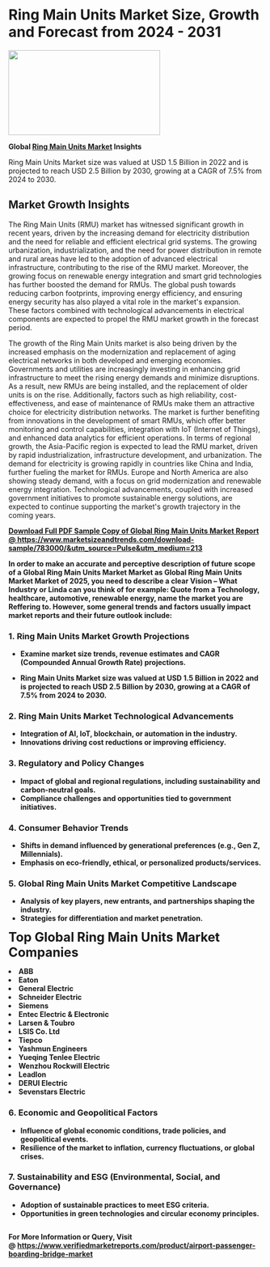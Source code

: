<H1>Ring Main Units Market Size, Growth and Forecast from 2024 - 2031</H1><img class="aligncenter size-medium wp-image-584254" src="https://thirdeyenews.in/wp-content/uploads/2024/09/Global-Market-Research-300x168.jpeg" alt="" width="300" height="168" /><p><strong>Global&nbsp;<a href="https://www.marketsizeandtrends.com/download-sample/783000/&amp;utm_source=Pulse&amp;utm_medium=213">Ring Main Units Market</a> Insights</strong></p><p>Ring Main Units Market size was valued at USD 1.5 Billion in 2022 and is projected to reach USD 2.5 Billion by 2030, growing at a CAGR of 7.5% from 2024 to 2030.</p><p><h2>Market Growth Insights</h2> <p>The Ring Main Units (RMU) market has witnessed significant growth in recent years, driven by the increasing demand for electricity distribution and the need for reliable and efficient electrical grid systems. The growing urbanization, industrialization, and the need for power distribution in remote and rural areas have led to the adoption of advanced electrical infrastructure, contributing to the rise of the RMU market. Moreover, the growing focus on renewable energy integration and smart grid technologies has further boosted the demand for RMUs. The global push towards reducing carbon footprints, improving energy efficiency, and ensuring energy security has also played a vital role in the market's expansion. These factors combined with technological advancements in electrical components are expected to propel the RMU market growth in the forecast period.</p> <p><strong><a href="#"></a></strong></p> <p>The growth of the Ring Main Units market is also being driven by the increased emphasis on the modernization and replacement of aging electrical networks in both developed and emerging economies. Governments and utilities are increasingly investing in enhancing grid infrastructure to meet the rising energy demands and minimize disruptions. As a result, new RMUs are being installed, and the replacement of older units is on the rise. Additionally, factors such as high reliability, cost-effectiveness, and ease of maintenance of RMUs make them an attractive choice for electricity distribution networks. The market is further benefiting from innovations in the development of smart RMUs, which offer better monitoring and control capabilities, integration with IoT (Internet of Things), and enhanced data analytics for efficient operations. In terms of regional growth, the Asia-Pacific region is expected to lead the RMU market, driven by rapid industrialization, infrastructure development, and urbanization. The demand for electricity is growing rapidly in countries like China and India, further fueling the market for RMUs. Europe and North America are also showing steady demand, with a focus on grid modernization and renewable energy integration. Technological advancements, coupled with increased government initiatives to promote sustainable energy solutions, are expected to continue supporting the market's growth trajectory in the coming years.</p> <p><strong><a href="#"></p><p><span class=""><strong>Download Full PDF Sample Copy of Global Ring Main Units Market Report</strong> @ <a href="https://www.marketsizeandtrends.com/download-sample/783000/&amp;utm_source=Pulse&amp;utm_medium=213" target="_blank">https://www.marketsizeandtrends.com/download-sample/783000/&amp;utm_source=Pulse&amp;utm_medium=213</a></span></p><p>In order to make an accurate and perceptive description of future scope of a Global&nbsp;Ring Main Units Market Market as Global&nbsp;Ring Main Units Market Market of 2025, you need to describe a clear Vision &ndash; What Industry or Linda can you think of for example: Quote from a Technology, healthcare, automotive, renewable energy, name the market you are Reffering to. However, some general trends and factors usually impact market reports and their future outlook include:</p><h3>1.&nbsp;<strong>Ring Main Units Market Growth Projections</strong></h3><ul><li>Examine market size trends, revenue estimates and CAGR (Compounded Annual Growth Rate) projections.</li><li><p>Ring Main Units Market size was valued at USD 1.5 Billion in 2022 and is projected to reach USD 2.5 Billion by 2030, growing at a CAGR of 7.5% from 2024 to 2030.</p></li></ul><h3>2.&nbsp;<strong>Ring Main Units Market Technological Advancements</strong></h3><ul><li>Integration of AI, IoT, blockchain, or automation in the industry.</li><li>Innovations driving cost reductions or improving efficiency.</li></ul><h3>3.&nbsp;<strong>Regulatory and Policy Changes</strong></h3><ul><li>Impact of global and regional regulations, including sustainability and carbon-neutral goals.</li><li>Compliance challenges and opportunities tied to government initiatives.</li></ul><h3>4.&nbsp;<strong>Consumer Behavior Trends</strong></h3><ul><li>Shifts in demand influenced by generational preferences (e.g., Gen Z, Millennials).</li><li>Emphasis on eco-friendly, ethical, or personalized products/services.</li></ul><h3>5.&nbsp;<strong>Global Ring Main Units Market Competitive Landscape</strong></h3><ul><li>Analysis of key players, new entrants, and partnerships shaping the industry.</li><li>Strategies for differentiation and market penetration.</li></ul><p data-pm-slice="1 1 []"><span style="color: inherit; font-family: inherit; font-size: 25px;">Top Global Ring Main Units Market Companies</span></p><div class="" data-test-id=""><p><li>ABB</li><li> Eaton</li><li> General Electric</li><li> Schneider Electric</li><li> Siemens</li><li> Entec Electric & Electronic</li><li> Larsen & Toubro</li><li> LSIS Co. Ltd</li><li> Tiepco</li><li> Yashmun Engineers</li><li> Yueqing Tenlee Electric</li><li> Wenzhou Rockwill Electric</li><li> Leadlon</li><li> DERUI Electric</li><li> Sevenstars Electric</li></p></div><h3>6.&nbsp;<strong>Economic and Geopolitical Factors</strong></h3><ul><li>Influence of global economic conditions, trade policies, and geopolitical events.</li><li>Resilience of the market to inflation, currency fluctuations, or global crises.</li></ul><h3>7.&nbsp;<strong>Sustainability and ESG (Environmental, Social, and Governance)</strong></h3><ul><li>Adoption of sustainable practices to meet ESG criteria.</li><li>Opportunities in green technologies and circular economy principles.</li></ul><h2><strong style="font-size: 14px;">For More Information or Query, Visit @&nbsp;</strong><a style="background-color: #ffffff; font-size: 14px;" href="https://www.marketsizeandtrends.com/report/ring-main-units-market/" target="_blank">https://www.verifiedmarketreports.com/product/airport-passenger-boarding-bridge-market</a></h2>

